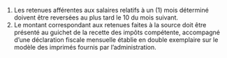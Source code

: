 1) Les retenues afférentes aux salaires relatifs à un (1) mois déterminé doivent être reversées au plus tard le 10 du mois suivant.
2) Le montant correspondant aux retenues faites à la source doit être présenté au guichet de la recette des impôts compétente, accompagné d’une déclaration fiscale mensuelle  établie  en  double  exemplaire  sur  le  modèle  des  imprimés  fournis  par l’administration.
